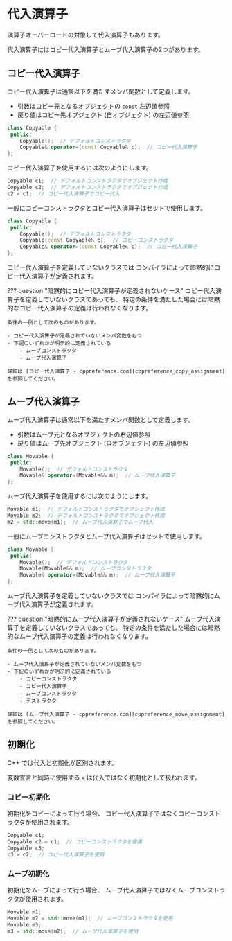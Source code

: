 # 代入演算子

演算子オーバーロードの対象して代入演算子もあります。

代入演算子にはコピー代入演算子とムーブ代入演算子の2つがあります。

## コピー代入演算子

コピー代入演算子は通常以下を満たすメンバ関数として定義します。

* 引数はコピー元となるオブジェクトの `const` 左辺値参照
* 戻り値はコピー先オブジェクト (自オブジェクト) の左辺値参照

```cpp
class Copyable {
 public:
    Copyable();  // デフォルトコンストラクタ
    Copyable& operator=(const Copyable& c);  // コピー代入演算子
};
```

コピー代入演算子を使用するには次のようにします。

```cpp
Copyable c1;  // デフォルトコンストラクタでオブジェクト作成
Copyable c2;  // デフォルトコンストラクタでオブジェクト作成
c2 = c1;  // コピー代入演算子でコピー代入
```

一般にコピーコンストラクタとコピー代入演算子はセットで使用します。

```cpp
class Copyable {
 public:
    Copyable();  // デフォルトコンストラクタ
    Copyable(const Copyable& c);  // コピーコンストラクタ
    Copyable& operator=(const Copyable& c);  // コピー代入演算子
};
```

コピー代入演算子を定義していないクラスでは
コンパイラによって暗黙的にコピー代入演算子が定義されます。

??? question "暗黙的にコピー代入演算子が定義されないケース"
    コピー代入演算子を定義していないクラスであっても、
    特定の条件を満たした場合には暗黙的なコピー代入演算子の定義は行われなくなります。

    条件の一例として次のものがあります。

    - コピー代入演算子が定義されていないメンバ変数をもつ
    - 下記のいずれかが明示的に定義されている
        - ムーブコンストラクタ
        - ムーブ代入演算子

    詳細は [コピー代入演算子 - cppreference.com][cppreference_copy_assignment] を参照してください。

[cppreference_copy_assignment]: https://ja.cppreference.com/w/cpp/language/copy_assignment

## ムーブ代入演算子

ムーブ代入演算子は通常以下を満たすメンバ関数として定義します。

* 引数はムーブ元となるオブジェクトの右辺値参照
* 戻り値はムーブ先オブジェクト (自オブジェクト) の左辺値参照

```cpp
class Movable {
 public:
    Movable();  // デフォルトコンストラクタ
    Movable& operator=(Movable&& m);  // ムーブ代入演算子
};
```

ムーブ代入演算子を使用するには次のようにします。

```cpp
Movable m1;  // デフォルトコンストラクタでオブジェクト作成
Movable m2;  // デフォルトコンストラクタでオブジェクト作成
m2 = std::move(m1);  // ムーブ代入演算子でムーブ代入
```

一般にムーブコンストラクタとムーブ代入演算子はセットで使用します。

```cpp
class Movable {
 public:
    Movable();  // デフォルトコンストラクタ
    Movable(Movable&& m);  // ムーブコンストラクタ
    Movable& operator=(Movable&& m);  // ムーブ代入演算子
};
```

ムーブ代入演算子を定義していないクラスでは
コンパイラによって暗黙的にムーブ代入演算子が定義されます。

??? question "暗黙的にムーブ代入演算子が定義されないケース"
    ムーブ代入演算子を定義していないクラスであっても、
    特定の条件を満たした場合には暗黙的なムーブ代入演算子の定義は行われなくなります。

    条件の一例として次のものがあります。

    - ムーブ代入演算子が定義されていないメンバ変数をもつ
    - 下記のいずれかが明示的に定義されている
        - コピーコンストラクタ
        - コピー代入演算子
        - ムーブコンストラクタ
        - デストラクタ

    詳細は [ムーブ代入演算子 - cppreference.com][cppreference_move_assignment] を参照してください。

[cppreference_move_assignment]: https://ja.cppreference.com/w/cpp/language/move_assignment

## 初期化

C++ では代入と初期化が区別されます。

変数宣言と同時に使用する `=` は代入ではなく初期化として扱われます。

### コピー初期化

初期化をコピーによって行う場合、
コピー代入演算子ではなくコピーコンストラクタが使用されます。

```cpp
Copyable c1;
Copyable c2 = c1;  // コピーコンストラクタを使用
Copyable c3;
c3 = c2;  // コピー代入演算子を使用
```

### ムーブ初期化

初期化をムーブによって行う場合、
ムーブ代入演算子ではなくムーブコンストラクタが使用されます。

```cpp
Movable m1;
Movable m2 = std::move(m1);  // ムーブコンストラクタを使用
Movable m3;
m3 = std::move(m2);  // ムーブ代入演算子を使用
```
